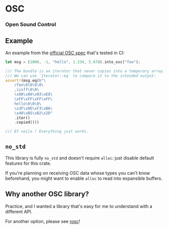 # OSC
### Open Sound Control

## Example

An example from the [official OSC spec](https://opensoundcontrol.stanford.edu/spec-1_0-examples.html#osc-message-examples) that's tested in CI:
```rust
let msg = (1000, -1, "hello", 1.234, 5.678).into_osc("foo");

/// The bundle is an iterator that never copies into a temporary array.
/// We can use `Iterator::eq` to compare it to the intended output:
assert!(msg.eq(b"\
    /foo\0\0\0\0\
    ,iisff\0\0\
    \x00\x00\x03\xE8\
    \xFF\xFF\xFF\xFF\
    hello\0\0\0\
    \x3F\x9D\xF3\xB6\
    \x40\xB5\xB2\x2D"
    .iter()
    .copied()))

/// Et voila ! Everything just works.
```

## `no_std`

This library is fully `no_std` and doesn't require `alloc`: just disable default features for this crate.

If you're planning on receiving OSC data whose types you can't know beforehand,
you might want to enable `alloc` to read into expansible buffers.

## Why another OSC library?

Practice, and I wanted a library that's easy for me to understand with a different API.

For another option, please see [rosc](https://github.com/klingtnet/rosc)!
